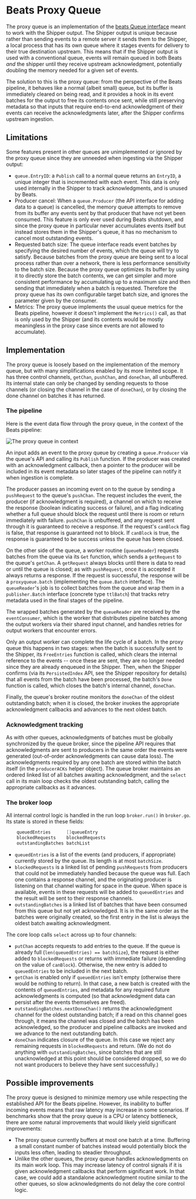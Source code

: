 # Beats Proxy Queue

The proxy queue is an implementation of the [beats Queue interface](https://github.com/elastic/beats/blob/main/libbeat/publisher/queue/queue.go) meant to work with the Shipper output. The Shipper output is unique because rather than sending events to a remote server it sends them to the Shipper, a local process that has its own queue where it stages events for delivery to their true destination upstream. This means that if the Shipper output is used with a conventional queue, events will remain queued in both Beats _and_ the shipper until they receive upstream acknowledgment, potentially doubling the memory needed for a given set of events.

The solution to this is the proxy queue: from the perspective of the Beats pipeline, it behaves like a normal (albeit small) queue, but its buffer is immediately cleared on being read, and it provides a hook in its event batches for the output to free its contents once sent, while still preserving metadata so that inputs that require end-to-end acknowledgment of their events can receive the acknowledgments later, after the Shipper confirms upstream ingestion.

## Limitations

Some features present in other queues are unimplemented or ignored by the proxy queue since they are unneeded when ingesting via the Shipper output:

- `queue.EntryID`: a `Publish` call to a normal queue returns an `EntryID`, a unique integer that is incremented with each event. This data is only used internally in the Shipper to track acknowledgments, and is unused by Beats.
- Producer cancel: When a `queue.Producer` (the API interface for adding data to a queue) is cancelled, the memory queue attempts to remove from its buffer any events sent by that producer that have not yet been consumed. This feature is only ever used during Beats shutdown, and since the proxy queue in particular never accumulates events itself but instead stores them in the Shipper's queue, it has no mechanism to cancel most outstanding events.
- Requested batch size: The queue interface reads event batches by specifying the desired number of events, which the queue will try to satisfy. Because batches from the proxy queue are being sent to a local process rather than over a network, there is less performance sensitivity to the batch size. Because the proxy queue optimizes its buffer by using it to directly store the batch contents, we can get simpler and more consistent performance by accumulating up to a maximum size and then sending that immediately when a batch is requested. Therefore the proxy queue has its own configurable target batch size, and ignores the parameter given by the consumer.
- Metrics: The proxy queue implements the usual queue metrics for the Beats pipeline, however it doesn't implement the `Metrics()` call, as that is only used by the Shipper (and its contents would be mostly meaningless in the proxy case since events are not allowed to accumulate).

## Implementation

The proxy queue is loosely based on the implementation of the memory queue, but with many simplifications enabled by its more limited scope. It has three control channels, `getChan`, `pushChan`, and `doneChan`, all unbuffered. Its internal state can only be changed by sending requests to those channels (or closing the channel in the case of `doneChan`), or by closing the done channel on batches it has returned.

### The pipeline

Here is the event data flow through the proxy queue, in the context of the Beats pipeline:

![The proxy queue in context](diagrams/broker.svg)

An input adds an event to the proxy queue by creating a `queue.Producer` via the queue's API and calling its `Publish` function. If the producer was created with an acknowledgment callback, then a pointer to the producer will be included in its event metadata so later stages of the pipeline can notify it when ingestion is complete.

The producer passes an incoming event on to the queue by sending a `pushRequest` to the queue's `pushChan`. The request includes the event, the producer (if acknowledgment is required), a channel on which to receive the response (boolean indicating success or failure), and a flag indicating whether a full queue should block the request until there is room or return immediately with failure. `pushChan` is unbuffered, and any request sent through it is guaranteed to receive a response. If the request's `canBlock` flag is false, that response is guaranteed not to block. If `canBlock` is true, the response is guaranteed to be success unless the queue has been closed.

On the other side of the queue, a worker routine (`queueReader`) requests batches from the queue via its `Get` function, which sends a `getRequest` to the queue's `getChan`. A `getRequest` always blocks until there is data to read or until the queue is closed; as with `pushRequest`, once it is accepted it always returns a response. If the request is successful, the response will be a `proxyqueue.batch` (implementing the `queue.Batch` interface). The `queueReader`'s job is to collect batches from the queue and wrap them in a `publisher.Batch` interface (concrete type `ttlBatch`) that tracks retry metadata used in the final stages of the pipeline.

The wrapped batches generated by the `queueReader` are received by the `eventConsumer`, which is the worker that distributes pipeline batches among the output workers via their shared input channel, and handles retries for output workers that encounter errors.

Only an output worker can complete the life cycle of a batch. In the proxy queue this happens in two stages: when the batch is successfully sent to the Shipper, its `FreeEntries` function is called, which clears the internal reference to the events -- once these are sent, they are no longer needed since they are already enqueued in the Shipper. Then, when the Shipper confirms (via its `PersistedIndex` API, see the Shipper repository for details) that all events from the batch have been processed, the batch's `Done` function is called, which closes the batch's internal channel, `doneChan`.

Finally, the queue's broker routine monitors the `doneChan` of the oldest outstanding batch; when it is closed, the broker invokes the appropriate acknowledgment callbacks and advances to the next oldest batch.

### Acknowledgment tracking

As with other queues, acknowledgments of batches must be globally synchronized by the queue broker, since the pipeline API requires that acknowledgments are sent to producers in the same order the events were generated (out-of-order acknowledgments can cause data loss). The acknowledgments required by any one batch are stored within the batch itself (in the `producerACKs` helper object). The queue broker maintains an ordered linked list of all batches awaiting acknowledgment, and the `select` call in its main loop checks the oldest outstanding batch, calling the appropriate callbacks as it advances.

### The broker loop

All internal control logic is handled in the run loop `broker.run()` in `broker.go`. Its state is stored in these fields:

```go
	queuedEntries      []queueEntry
	blockedRequests    blockedRequests
	outstandingBatches batchList
```

- `queuedEntries` is a list of the events (and producers, if appropriate) currently stored by the queue. Its length is at most `batchSize`.
- `blockedRequests` is a linked list of pending `pushRequest`s from producers that could not be immediately handled because the queue was full. Each one contains a response channel, and the originating producer is listening on that channel waiting for space in the queue. When space is available, events in these requests will be added to `queuedEntries` and the result will be sent to their response channels.
- `outstandingBatches` is a linked list of batches that have been consumed from this queue but not yet acknowledged. It is in the same order as the batches were originally created, so the first entry in the list is always the oldest batch awaiting acknowledgment.

The core loop calls `select` across up to four channels:

- `putChan` accepts requests to add entries to the queue. If the queue is already full (`len(queuedEntries) == batchSize`), the request is either added to `blockedRequests` or returns with immediate failure (depending on the value of `canBlock`). Otherwise, the new entry is added to `queuedEntries` to be included in the next batch.
- `getChan` is enabled only if `queuedEntries` isn't empty (otherwise there would be nothing to return). In that case, a new batch is created with the contents of `queuedEntries`, and metadata for any required future acknowledgments is computed (so that acknowledgment data can persist after the events themselves are freed).
- `outstandingBatches.nextDoneChan()` returns the acknowledgment channel for the oldest outstanding batch; if a read on this channel goes through, it means the channel was closed and the batch has been acknowledged, so the producer and pipeline callbacks are invoked and we advance to the next outstanding batch.
- `doneChan` indicates closure of the queue. In this case we reject any remaining requests in `blockedRequests` and return. (We do not do anything with `outstandingBatches`, since batches that are still unacknowledged at this point should be considered dropped, so we do not want producers to believe they have sent successfully.)

## Possible improvements

The proxy queue is designed to minimize memory use while respecting the established API for the Beats pipeline. However, its inability to buffer incoming events means that raw latency may increase in some scenarios. If benchmarks show that the proxy queue is a CPU or latency bottleneck, there are some natural improvements that would likely yield significant improvements:

- The proxy queue currently buffers at most one batch at a time. Buffering a small constant number of batches instead would potentially block the inputs less often, leading to steadier throughput.
- Unlike the other queues, the proxy queue handles acknowledgments on its main work loop. This may increase latency of control signals if it is given acknowledgment callbacks that perform significant work. In that case, we could add a standalone acknowledgment routine similar to the other queues, so slow acknowledgments do not delay the core control logic.